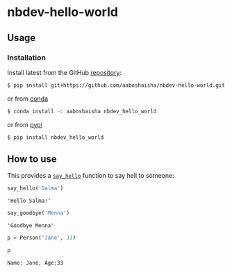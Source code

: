 # nbdev-hello-world


<!-- WARNING: THIS FILE WAS AUTOGENERATED! DO NOT EDIT! -->

## Usage

### Installation

Install latest from the GitHub
[repository](https://github.com/aaboshaisha/nbdev-hello-world):

``` sh
$ pip install git+https://github.com/aaboshaisha/nbdev-hello-world.git
```

or from [conda](https://anaconda.org/aaboshaisha/nbdev-hello-world)

``` sh
$ conda install -c aaboshaisha nbdev_hello_world
```

or from [pypi](https://pypi.org/project/nbdev-hello-world/)

``` sh
$ pip install nbdev_hello_world
```

## How to use

This provides a
[`say_hello`](https://aaboshaisha.github.io/nbdev-hello-world/hello.html#say_hello)
function to say hell to someone:

``` python
say_hello('Salma')
```

    'Hello Salma!'

``` python
say_goodbye('Menna')
```

    'Goodbye Menna'

``` python
p = Person('Jane', 33)
```

``` python
p
```

    Name: Jane, Age:33
